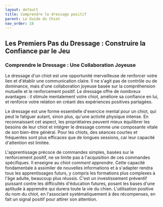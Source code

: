 ```yaml
---
layout: default
title: Comprendre le dressage positif
parent: Le Guide du Chiot
nav_order: 18
---
```


## **Les Premiers Pas du Dressage : Construire la Confiance par le Jeu**

### **Comprendre le Dressage : Une Collaboration Joyeuse**

Le dressage d'un chiot est une opportunité merveilleuse de renforcer votre lien et d'établir une communication claire. Il ne s'agit pas de contrôle ou de dominance, mais d'une collaboration joyeuse basée sur la compréhension mutuelle et le renforcement positif. Le dressage offre de nombreux avantages : il stimule mentalement votre chiot, améliore sa confiance en lui, et renforce votre relation en créant des expériences positives partagées.

Le dressage est une forme essentielle d'exercice mental pour un chiot, qui peut le fatiguer autant, sinon plus, qu'une activité physique intense. En reconnaissant cet aspect, les propriétaires peuvent mieux équilibrer les besoins de leur chiot et intégrer le dressage comme une composante vitale de son bien-être général. Pour les chiots, des séances courtes et fréquentes sont plus efficaces que de longues sessions, car leur capacité d'attention est limitée.

L'apprentissage précoce de commandes simples, basées sur le renforcement positif, ne se limite pas à l'acquisition de ces commandes spécifiques. Il enseigne au chiot *comment apprendre*. Cette capacité fondamentale à assimiler de nouvelles informations et à s'adapter rendra tous les apprentissages futurs, y compris les formations plus complexes à l'âge adulte, beaucoup plus réussis. C'est un investissement préventif puissant contre les difficultés d'éducation futures, posant les bases d'une aptitude à apprendre qui durera toute la vie du chien. L'utilisation positive du nom du chiot, en l'associant systématiquement à des récompenses, en fait un signal positif pour attirer son attention. 